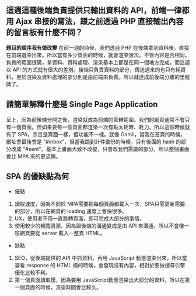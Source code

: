 ## 這週這種後端負責提供只輸出資料的 API，前端一律都用 Ajax 串接的寫法，跟之前透過 PHP 直接輸出內容的留言板有什麼不同？
**題目的順序我有做改變**
在前一週的時候，我們透過 PHP 在後端拿到資料後，直接在前端選染出來。所以當有多少頁面的時候，就會渲染幾次。不管內容是否相同，負責的範圍很廣，拿資料、資料處理、渲染基本上都是在同一個地方完成。而這週以 API 的方式就有很大的差別。後端只負責資料的部分，傳送過來的也只有純資料，至於渲染及資料處理的部分則是由前端來負責。所以就達成前後端分離的里程碑了。

## 請簡單解釋什麼是 Single Page Application
呈上，因為前後端分開之後，渲染就成為前端的管轄範圍。我們的網頁通常不會只有一個頁面。但如果要每一個頁面都渲染一次有點太耗時、耗力。所以這個時候就有了 SPA。宗旨是頁面一樣，但功能不一樣。就像 Gamil，當我在首頁的時候，網址會最後會是 "\#inbox"，但當我跳到計件備份的時候，只有後面的 hash 的部分改成 "\#sent"。基本上畫面大致不改變，只會改我們需要的部分，所以整個畫面會比 MPA 來的更流暢。

## SPA 的優缺點為何
* 優點
1. 讀取速度，因為不同於 MPA需要把每個頁面都載入一次，SPA只需更新需要的部分，所以在網頁的 loading 速度上會快很多。
2. UX，使用者不用一直跳轉頁面，即可完成大部分的事情。
3. 使用較少的頻寬資源，因為跟後端的溝通變成是由 API 來溝通，所以不會像一班網頁要從 server 載入一整頁 HTML。
* 缺點
1. SEO，從後端提供的 API 中抓資料，再用 JavaScript 動態渲染出來，所以當查看 response 的 HTML 檔的時候，會發現沒有內容，相對於要做搜尋引擎優化比較不利。
2. 第一個頁面讀取慢，因為要用 JavaScript動態渲染出大部分的資料，所以在第一個頁面的時候，渲染時間會比較久。